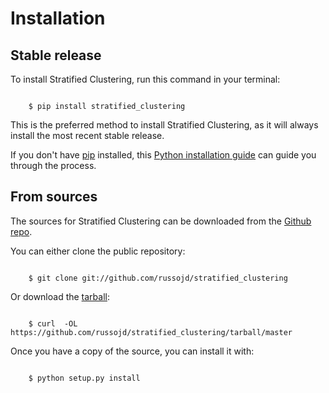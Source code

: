 # Installation


## Stable release

To install Stratified Clustering, run this command in your terminal:

```batch

    $ pip install stratified_clustering
```

This is the preferred method to install Stratified Clustering, as it will always
install the most recent stable release.

If you don't have [pip](https://pip.pypa.io) installed, this 
[Python installation guide](http://docs.python-guide.org/en/latest/starting/installation/) 
can guide you through the process.


## From sources

The sources for Stratified Clustering can be downloaded from the 
[Github repo](https://github.com/russojd/stratified_clustering).

You can either clone the public repository:

```batch

    $ git clone git://github.com/russojd/stratified_clustering
```

Or download the [tarball](https://github.com/russojd/stratified_clustering/tarball/master):

```batch

    $ curl  -OL https://github.com/russojd/stratified_clustering/tarball/master
```

Once you have a copy of the source, you can install it with:

```batch

    $ python setup.py install
```
